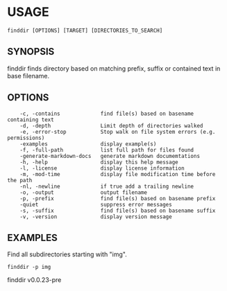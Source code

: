 
# USAGE

	finddir [OPTIONS] [TARGET] [DIRECTORIES_TO_SEARCH]

## SYNOPSIS


finddir finds directory based on matching prefix, suffix or contained text in base filename.


## OPTIONS

```
    -c, -contains             find file(s) based on basename containing text
    -d, -depth                Limit depth of directories walked
    -e, -error-stop           Stop walk on file system errors (e.g. permissions)
    -examples                 display example(s)
    -f, -full-path            list full path for files found
    -generate-markdown-docs   generate markdown documemtations
    -h, -help                 display this help message
    -l, -license              display license information
    -m, -mod-time             display file modification time before the path
    -nl, -newline             if true add a trailing newline
    -o, -output               output filename
    -p, -prefix               find file(s) based on basename prefix
    -quiet                    suppress error messages
    -s, -suffix               find file(s) based on basename suffix
    -v, -version              display version message
```


## EXAMPLES


Find all subdirectories starting with "img".

	finddir -p img


finddir v0.0.23-pre
